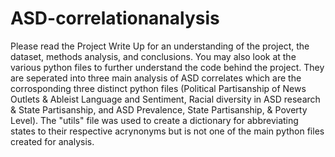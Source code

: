 # ASD-correlationanalysis
Please read the Project Write Up for an understanding of the project, the dataset, methods analysis, and conclusions. You may also look at the various python files to further understand the code behind the project. They are seperated into three main analysis of ASD correlates which are the corrosponding three distinct python files (Political Partisanship of News Outlets & Ableist Language and Sentiment, Racial diversity in ASD research & State Partisanship, and ASD Prevalence, State Partisanship, & Poverty Level). The "utils" file was used to create a dictionary for abbreviating states to their respective acrynonyms but is not one of the main python files created for analysis. 
